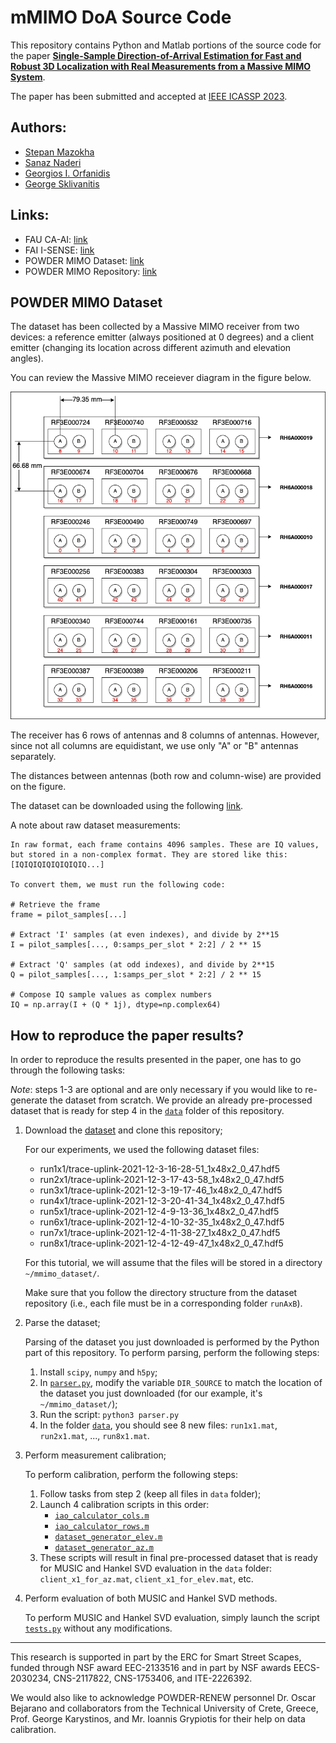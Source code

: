 # mMIMO DoA Source Code

This repository contains Python and Matlab portions of the source code for the paper [**Single-Sample Direction-of-Arrival Estimation for Fast and Robust 3D Localization with Real Measurements from a Massive MIMO System**](./assets/manuscript.pdf).

The paper has been submitted and accepted at [IEEE ICASSP 2023](https://2023.ieeeicassp.org/).

## Authors:
* [Stepan Mazokha](smazokha2016@fau.edu)
* [Sanaz Naderi](snaderi2021@fau.edu)
* [Georgios I. Orfanidis](gorfanidis2021@fau.edu)
* [George Sklivanitis](gsklivanitis@fau.edu)

## Links:

* FAU CA-AI: [link](https://www.fau.edu/engineering/research/c2a2/)
* FAI I-SENSE: [link](https://www.fau.edu/isense/)
* POWDER MIMO Dataset: [link](https://renew-wireless.org/dataset-aoa.html)
* POWDER MIMO Repository: [link](https://gitlab.flux.utah.edu/cnn-signal-discovery-senior-project/signal-collection)

## POWDER MIMO Dataset

The dataset has been collected by a Massive MIMO receiver from two devices: a reference emitter (always positioned at 0 degrees) and a client emitter (changing its location across different azimuth and elevation angles).

You can review the Massive MIMO receiever diagram in the figure below.

![Massive MIMO Antenna Grid Topology](./assets/antenna-grid.png)

The receiver has 6 rows of antennas and 8 columns of antennas. However, since not all columns are equidistant, we use only "A" or "B" antennas separately. 

The distances between antennas (both row and column-wise) are provided on the figure.

The dataset can be downloaded using the following [link](https://renew-wireless.org/dataset-aoa.html).

A note about raw dataset measurements:

    In raw format, each frame contains 4096 samples. These are IQ values, but stored in a non-complex format. They are stored like this: [IQIQIQIQIQIQIQIQ...]

    To convert them, we must run the following code:

    # Retrieve the frame
    frame = pilot_samples[...]

    # Extract 'I' samples (at even indexes), and divide by 2**15
    I = pilot_samples[..., 0:samps_per_slot * 2:2] / 2 ** 15

    # Extract 'Q' samples (at odd indexes), and divide by 2**15
    Q = pilot_samples[..., 1:samps_per_slot * 2:2] / 2 ** 15

    # Compose IQ sample values as complex numbers
    IQ = np.array(I + (Q * 1j), dtype=np.complex64)

## How to reproduce the paper results?

In order to reproduce the results presented in the paper, one has to go through the following tasks:

*Note*: steps 1-3 are optional and are only necessary if you would like to re-generate the dataset from scratch. We provide an already pre-processed dataset that is ready for step 4 in the [`data`](./data/) folder of this repository.

1. Download the [dataset](https://renew-wireless.org/dataset-aoa.html) and clone this repository;

    For our experiments, we used the following dataset files:

    * run1x1/trace-uplink-2021-12-3-16-28-51_1x48x2_0_47.hdf5
    * run2x1/trace-uplink-2021-12-3-17-43-58_1x48x2_0_47.hdf5
    * run3x1/trace-uplink-2021-12-3-19-17-46_1x48x2_0_47.hdf5
    * run4x1/trace-uplink-2021-12-3-20-41-34_1x48x2_0_47.hdf5
    * run5x1/trace-uplink-2021-12-4-9-13-36_1x48x2_0_47.hdf5
    * run6x1/trace-uplink-2021-12-4-10-32-35_1x48x2_0_47.hdf5
    * run7x1/trace-uplink-2021-12-4-11-38-27_1x48x2_0_47.hdf5
    * run8x1/trace-uplink-2021-12-4-12-49-47_1x48x2_0_47.hdf5
    
    For this tutorial, we will assume that the files will be stored in a directory `~/mmimo_dataset/`.

    Make sure that you follow the directory structure from the dataset repository (i.e., each file must be in a corresponding folder `runAxB`).

2. Parse the dataset;

    Parsing of the dataset you just downloaded is performed by the Python part of this repository. To perform parsing, perform the following steps:

    1. Install `scipy`, `numpy` and `h5py`;
    2. In [`parser.py`](./src/python/parser/parser.py), modify the variable `DIR_SOURCE` to match the location of the dataset you just downloaded (for our example, it's `~/mmimo_dataset/`);
    3. Run the script: `python3 parser.py`
    4. In the folder [`data`](./data/), you should see 8 new files: `run1x1.mat`, `run2x1.mat`, ..., `run8x1.mat`.

3. Perform measurement calibration;

    To perform calibration, perform the following steps:

    1. Follow tasks from step 2 (keep all files in `data` folder);
    2. Launch 4 calibration scripts in this order:
        * [`iao_calculator_cols.m`](./src/matlab/data_prep/iao_calculator_cols.m)
        * [`iao_calculator_rows.m`](./src/matlab/data_prep/iao_calculator_rows.m)
        * [`dataset_generator_elev.m`](./src/matlab/data_prep/dataset_generator_elev.m)
        * [`dataset_generator_az.m`](./src/matlab/data_prep/dataset_generator_az.m)
    3. These scripts will result in final pre-processed dataset that is ready for MUSIC and Hankel SVD evaluation in the `data` folder: `client_x1_for_az.mat`, `client_x1_for_elev.mat`, etc.

4. Perform evaluation of both MUSIC and Hankel SVD methods.

    To perform MUSIC and Hankel SVD evaluation, simply launch the script [`tests.py`](./src/matlab/evaluation/tests.m) without any modifications.

---

This research is supported in part by the ERC for Smart Street Scapes, funded through NSF award EEC-2133516 and in part by NSF awards EECS-2030234, CNS-2117822, CNS-1753406, and ITE-2226392. 

We would also like to acknowledge POWDER-RENEW personnel Dr. Oscar Bejarano and collaborators from the Technical University of Crete, Greece, Prof. George Karystinos, and Mr. Ioannis Grypiotis for their help on data calibration.